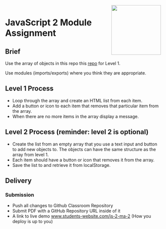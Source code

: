 <img src="./.readme/noroff-light.png" width="160" align="right">

# JavaScript 2 Module Assignment 

## Brief

Use the array of objects in this repo this [repo](https://github.com/NoroffFEU/ma-javascript2-module2) for Level 1.

Use modules (imports/exports) where you think they are appropriate.

## Level 1 Process

- Loop through the array and create an HTML list from each item.
- Add a button or icon to each item that removes that particular item from the array.
- When there are no more items in the array display a message.

## Level 2 Process (reminder: level 2 is optional)

- Create the list from an empty array that you use a text input and button to add new objects to. The objects can have the same structure as the array from level 1.
- Each item should have a button or icon that removes it from the array.
- Save the list to and retrieve it from localStorage.

## Delivery

### Submission

- Push all changes to Github Classroom Repository
- Submit PDF with a GitHub Repository URL inside of it
- A link to live demo www.students-website.com/js-2-ma-2 (How you deploy is up to you)
